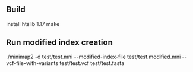 ## Build
install htslib 1.17
make


## Run modified index creation
./minimap2 -d test/test.mni --modified-index-file test/test.modified.mni --vcf-file-with-variants test/test.vcf test/test.fasta
